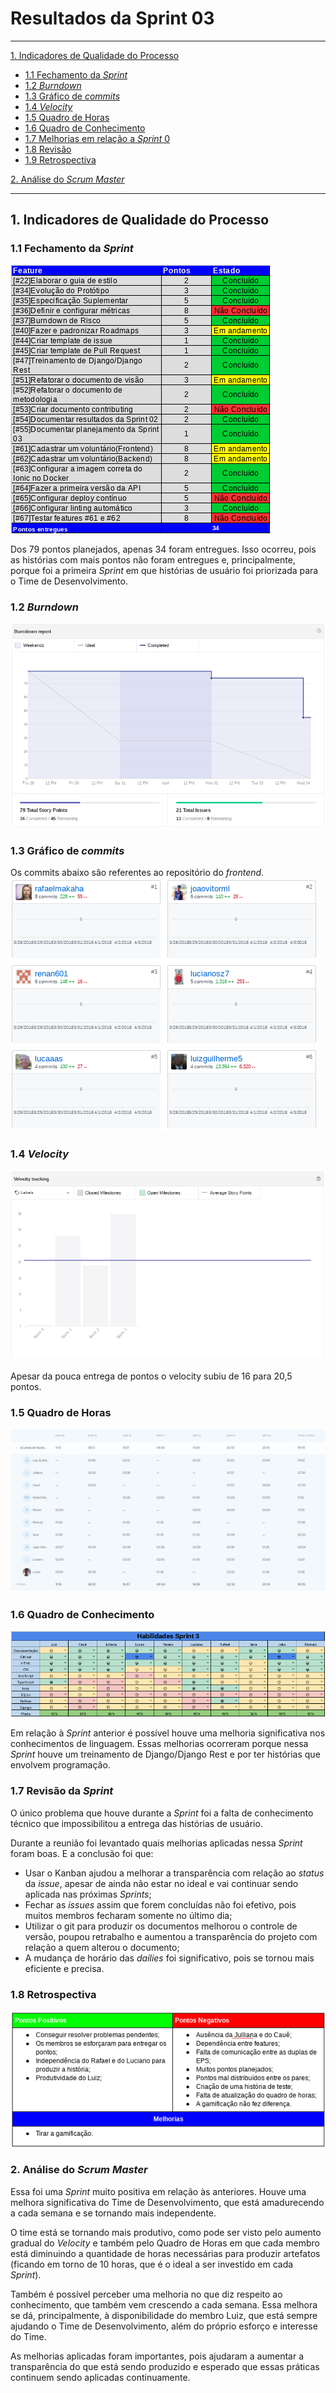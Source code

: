 # Resultados da Sprint 03
------

[1. Indicadores de Qualidade do Processo](#1-indicadores-de-qualidade-do-processo)

* [1.1 Fechamento da _Sprint_](#11-fechamento-da-sprint)
* [1.2 _Burndown_](#12-burndown)
* [1.3 Gráfico de _commits_](#13-grafico-de-commits)
* [1.4 _Velocity_](#14-velocity)
* [1.5 Quadro de Horas](#15-quadro-de-horas)
* [1.6 Quadro de Conhecimento](#16-quadro-de-conhecimento)
* [1.7 Melhorias em relação a _Sprint_ 0](#17-melhorias-em-relação-a-sprint-0)
* [1.8 Revisão](#18-revisao-da-sprint)
* [1.9 Retrospectiva](#19-retrospectiva)

[2. Análise do _Scrum Master_](#2-análise-do-scrum-master)  


------

## 1. Indicadores de Qualidade do Processo

### 1.1 Fechamento da _Sprint_
![](images/results_sprint3.png)

Dos 79 pontos planejados, apenas 34 foram entregues. Isso ocorreu, pois as histórias com mais pontos não foram entregues e, principalmente, porque foi a primeira _Sprint_ em que histórias de usuário foi priorizada para o Time de Desenvolvimento.


### 1.2 _Burndown_

![](images/burndown_sprint3.png)


### 1.3 Gráfico de _commits_
Os commits abaixo são referentes ao repositório do _frontend_.
![](images/commits_frontend_sprint3.png)

### 1.4 _Velocity_

![](images/velocity_sprint3.png)

Apesar da pouca entrega de pontos o velocity subiu de 16 para 20,5 pontos.

### 1.5 Quadro de Horas
![](images/timetable_sprint3.png)

### 1.6 Quadro de Conhecimento
![](images/knowledge_framework_sprint3.png)

Em relação à _Sprint_ anterior é possível houve uma melhoria significativa nos conhecimentos de linguagem. Essas melhorias
ocorreram porque nessa _Sprint_ houve um treinamento de Django/Django Rest e por ter histórias que envolvem programação.

### 1.7 Revisão da _Sprint_

O único problema que houve durante a _Sprint_ foi a falta de conhecimento técnico que impossibilitou a entrega das histórias de usuário.

Durante a reunião foi levantado quais melhorias aplicadas nessa _Sprint_ foram boas. E a conclusão foi que:

* Usar o Kanban ajudou a melhorar a transparência com relação ao _status_ da _issue_, apesar de ainda não estar no ideal e vai continuar sendo aplicada nas próximas _Sprints_;
* Fechar as _issues_ assim que forem concluídas não foi efetivo, pois muitos membros fecharam somente no último dia;
* Utilizar o git para produzir os documentos melhorou o controle de versão,  poupou retrabalho e aumentou a transparência do projeto com relação a quem alterou o documento;
* A mudança de horário das _dailies_ foi significativo, pois se tornou mais eficiente e precisa.

### 1.8 Retrospectiva

![](images/retrospective_sprint3.png)

### 2. Análise do _Scrum Master_

Essa foi uma _Sprint_ muito positiva em relação às anteriores. Houve uma melhora significativa do Time de Desenvolvimento, que está amadurecendo a cada semana e se tornando mais independente.

O time está se tornando mais produtivo, como pode ser visto pelo aumento gradual do _Velocity_ e também pelo Quadro de Horas em que cada membro está diminuindo a quantidade de horas necessárias para produzir artefatos (ficando em torno de 10 horas, que é o ideal a ser investido em cada _Sprint_).

Também é possível perceber uma melhoria no que diz respeito  ao conhecimento, que também vem crescendo a cada semana. Essa melhora se dá, principalmente, à disponibilidade do membro Luiz, que está sempre ajudando o Time de Desenvolvimento, além do próprio esforço e interesse do Time.

As melhorias aplicadas foram importantes, pois ajudaram a aumentar a transparência do que está sendo produzido e esperado que essas práticas continuem sendo aplicadas continuamente.
